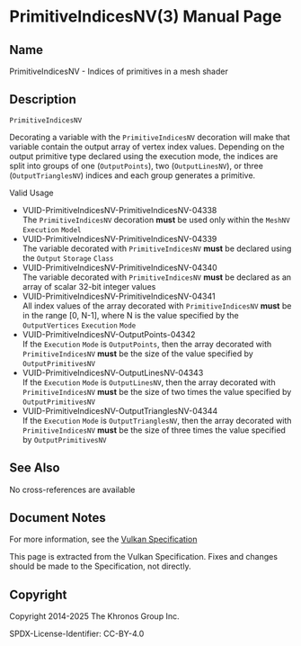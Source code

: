 # PrimitiveIndicesNV(3) Manual Page

## Name

PrimitiveIndicesNV - Indices of primitives in a mesh shader



## [](#_description)Description

`PrimitiveIndicesNV`

Decorating a variable with the `PrimitiveIndicesNV` decoration will make that variable contain the output array of vertex index values. Depending on the output primitive type declared using the execution mode, the indices are split into groups of one (`OutputPoints`), two (`OutputLinesNV`), or three (`OutputTrianglesNV`) indices and each group generates a primitive.

Valid Usage

- [](#VUID-PrimitiveIndicesNV-PrimitiveIndicesNV-04338)VUID-PrimitiveIndicesNV-PrimitiveIndicesNV-04338  
  The `PrimitiveIndicesNV` decoration **must** be used only within the `MeshNV` `Execution` `Model`
- [](#VUID-PrimitiveIndicesNV-PrimitiveIndicesNV-04339)VUID-PrimitiveIndicesNV-PrimitiveIndicesNV-04339  
  The variable decorated with `PrimitiveIndicesNV` **must** be declared using the `Output` `Storage` `Class`
- [](#VUID-PrimitiveIndicesNV-PrimitiveIndicesNV-04340)VUID-PrimitiveIndicesNV-PrimitiveIndicesNV-04340  
  The variable decorated with `PrimitiveIndicesNV` **must** be declared as an array of scalar 32-bit integer values
- [](#VUID-PrimitiveIndicesNV-PrimitiveIndicesNV-04341)VUID-PrimitiveIndicesNV-PrimitiveIndicesNV-04341  
  All index values of the array decorated with `PrimitiveIndicesNV` **must** be in the range \[0, N-1], where N is the value specified by the `OutputVertices` `Execution` `Mode`
- [](#VUID-PrimitiveIndicesNV-OutputPoints-04342)VUID-PrimitiveIndicesNV-OutputPoints-04342  
  If the `Execution` `Mode` is `OutputPoints`, then the array decorated with `PrimitiveIndicesNV` **must** be the size of the value specified by `OutputPrimitivesNV`
- [](#VUID-PrimitiveIndicesNV-OutputLinesNV-04343)VUID-PrimitiveIndicesNV-OutputLinesNV-04343  
  If the `Execution` `Mode` is `OutputLinesNV`, then the array decorated with `PrimitiveIndicesNV` **must** be the size of two times the value specified by `OutputPrimitivesNV`
- [](#VUID-PrimitiveIndicesNV-OutputTrianglesNV-04344)VUID-PrimitiveIndicesNV-OutputTrianglesNV-04344  
  If the `Execution` `Mode` is `OutputTrianglesNV`, then the array decorated with `PrimitiveIndicesNV` **must** be the size of three times the value specified by `OutputPrimitivesNV`

## [](#_see_also)See Also

No cross-references are available

## [](#_document_notes)Document Notes

For more information, see the [Vulkan Specification](https://registry.khronos.org/vulkan/specs/latest/html/vkspec.html#PrimitiveIndicesNV)

This page is extracted from the Vulkan Specification. Fixes and changes should be made to the Specification, not directly.

## [](#_copyright)Copyright

Copyright 2014-2025 The Khronos Group Inc.

SPDX-License-Identifier: CC-BY-4.0